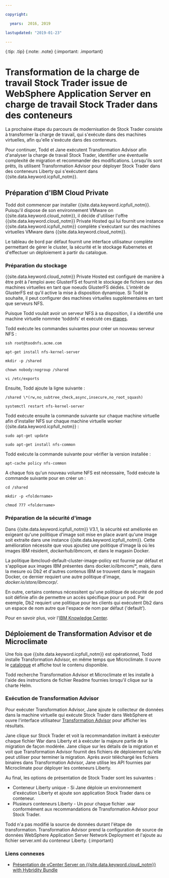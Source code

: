 ```yaml
---

copyright:

  years:  2016, 2019

lastupdated: "2019-01-23"

---
```


{:tip: .tip}
{:note: .note}
{:important: .important}

# Transformation de la charge de travail Stock Trader issue de WebSphere Application Server en charge de travail Stock Trader dans des conteneurs

La prochaine étape du parcours de modernisation de Stock Trader consiste à transformer la charge de travail, qui s'exécute dans des machines virtuelles, afin qu'elle s'exécute dans des conteneurs.

Pour continuer, Todd et Jane exécutent Transformation Advisor afin d'analyser la charge de travail Stock Trader, identifier une éventuelle complexité de migration et recommander des modifications. Lorsqu'ils sont prêts, ils utilisent Transformation Advisor pour déployer Stock Trader dans des conteneurs Liberty qui s'exécutent dans {{site.data.keyword.icpfull_notm}}.

## Préparation d'IBM Cloud Private

Todd doit commencer par installer {{site.data.keyword.icpfull_notm}}. Puisqu'il dispose de son environnement VMware on {{site.data.keyword.cloud_notm}}, il décide d'utiliser l'offre {{site.data.keyword.cloud_notm}} Private Hosted qui lui fournit une instance {{site.data.keyword.icpfull_notm}} complète s'exécutant sur des machines virtuelles VMware dans {{site.data.keyword.cloud_notm}}.

Le tableau de bord par défaut fournit une interface utilisateur complète permettant de gérer le cluster, la sécurité et le stockage Kubernetes et d'effectuer un déploiement à partir du catalogue.

### Préparation du stockage

{{site.data.keyword.cloud_notm}} Private Hosted est configuré de manière à être prêt à l'emploi avec GlusterFS et fournit le stockage de fichiers sur des machines virtuelles en tant que noeuds GlusterFS dédiés. L'intérêt de GlusterFS est qu'il active la mise à disposition dynamique. Si Todd le souhaite, il peut configurer des machines virtuelles supplémentaires en tant que serveurs NFS.

Puisque Todd voulait avoir un serveur NFS à sa disposition, il a identifié une machine virtuelle nommée ‘toddnfs’ et exécuté ces [étapes](https://help.ubuntu.com/community/SettingUpNFSHowTo).

Todd exécute les commandes suivantes pour créer un nouveau serveur NFS :

`ssh root@toodnfs.acme.com`

`apt-get install nfs-kernel-server`

`mkdir -p /shared`

`chown nobody:nogroup /shared`

`vi /etc/exports`

Ensuite, Todd ajoute la ligne suivante :

`/shared \*(rw,no_subtree_check,async,insecure,no_root_squash)`

`systemctl restart nfs-kernel-server`

Todd exécute ensuite la commande suivante sur chaque machine virtuelle afin d'installer NFS sur chaque machine virtuelle worker {{site.data.keyword.icpfull_notm}} :

`sudo apt-get update`

`sudo apt-get install nfs-common`

Todd exécute la commande suivante pour vérifier la version installée :

`apt-cache policy nfs-common`

A chaque fois qu'un nouveau volume NFS est nécessaire, Todd exécute la commande suivante pour en créer un :

`cd /shared`

`mkdir -p <foldername>`

`chmod 777 <foldername>`

### Préparation de la sécurité d'image

Dans {{site.data.keyword.icpfull_notm}} V3.1, la sécurité est améliorée en exigeant qu'une politique d'image soit mise en place avant qu'une image soit extraite dans une instance {{site.data.keyword.icpfull_notm}}. Cette amélioration nécessite que vous ajoutiez une politique d'image là où les images IBM résident, *dockerhub/ibmcom*, et dans le magasin Docker.

La politique ibmcloud-default-cluster-image-policy est fournie par défaut et s'applique aux images IBM présentes dans docker.io/ibmcom/\*, mais, dans la mesure où Db2 et d'autres contenus IBM se trouvent dans le magasin Docker, ce dernier requiert une autre politique d'image, *docker.io/store/ibmcorp/*.

En outre, certains contenus nécessitent qu'une politique de sécurité de pod soit définie afin de permettre un accès spécifique pour un pod. Par exemple, Db2 requiert une politique pour les clients qui exécutent Db2 dans un espace de nom autre que l'espace de nom par défaut ('default’).

Pour en savoir plus, voir l'[IBM Knowledge Center](https://www.ibm.com/support/knowledgecenter/SSBS6K_3.1.0/manage_cluster/enable_pod_security.html).

## Déploiement de Transformation Advisor et de Microclimate

Une fois que {{site.data.keyword.icpfull_notm}} est opérationnel, Todd installe Transformation Advisor, en même temps que Microclimate. Il ouvre le [catalogue](https://www.ibm.com/cloud/private/developer) et affiche tout le contenu disponible.

Todd recherche Transformation Advisor et Microclimate et les installe à l'aide des instructions de fichier Readme fournies lorsqu'il clique sur la charte Helm.

### Exécution de Transformation Advisor

Pour exécuter Transformation Advisor, Jane ajoute le collecteur de données dans la machine virtuelle qui exécute Stock Trader dans WebSphere et ouvre l'interface utilisateur [Transformation
Advisor](https://developer.ibm.com/recipes/tutorials/using-the-transformation-advisor-on-ibm-cloud-private/) pour afficher les résultats.

Jane clique sur Stock Trader et voit la recommandation invitant à exécuter chaque fichier War dans Liberty et à exécuter la majeure partie de la migration de façon modérée. Jane clique sur les détails de la migration et voit que Transformation Advisor fournit des fichiers de déploiement qu'elle peut utiliser pour terminer la migration. Après avoir téléchargé les fichiers binaires dans Transformation Advisor, Jane utilise les API fournies par Microclimate pour déployer les conteneurs Liberty.

Au final, les options de présentation de Stock Trader sont les suivantes :
* Conteneur Liberty unique - Si Jane déploie un environnement d'exécution Liberty et ajoute son application Stock Trader dans ce conteneur.
* Plusieurs conteneurs Liberty - Un pour chaque fichier .war conformément aux recommandations de Transformation Advisor pour Stock Trader.

Todd n'a pas modifié la source de données durant l'étape de transformation. Transformation Advisor prend la configuration de source de données WebSphere Application Server Network Deployment et l'ajoute au fichier server.xml du conteneur Liberty.
{:important}

### Liens connexes

* [Présentation de vCenter Server on {{site.data.keyword.cloud_notm}} with Hybridity Bundle](/docs/services/vmwaresolutions/archiref/vcs/vcs-hybridity-intro.html)
